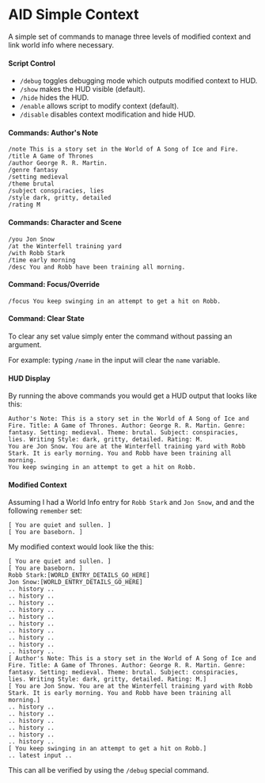 # AID Simple Context
A simple set of commands to manage three levels of modified context and link world info where necessary.

#### Script Control
* `/debug` toggles debugging mode which outputs modified context to HUD.
* `/show` makes the HUD visible (default).
* `/hide` hides the HUD.
* `/enable` allows script to modify context (default).
* `/disable` disables context modification and hide HUD.

#### Commands: Author's Note
```
/note This is a story set in the World of A Song of Ice and Fire.
/title A Game of Thrones
/author George R. R. Martin.
/genre fantasy
/setting medieval
/theme brutal
/subject conspiracies, lies
/style dark, gritty, detailed
/rating M
```

#### Commands: Character and Scene
```
/you Jon Snow
/at the Winterfell training yard
/with Robb Stark
/time early morning
/desc You and Robb have been training all morning.
```

#### Command: Focus/Override
```
/focus You keep swinging in an attempt to get a hit on Robb.
```

#### Command: Clear State
To clear any set value simply enter the command without passing an argument.

For example: typing `/name` in the input will clear the `name` variable.

#### HUD Display
By running the above commands you would get a HUD output that looks like this: 
```
Author's Note: This is a story set in the World of A Song of Ice and Fire. Title: A Game of Thrones. Author: George R. R. Martin. Genre: fantasy. Setting: medieval. Theme: brutal. Subject: conspiracies, lies. Writing Style: dark, gritty, detailed. Rating: M.
You are Jon Snow. You are at the Winterfell training yard with Robb Stark. It is early morning. You and Robb have been training all morning.
You keep swinging in an attempt to get a hit on Robb.
```

#### Modified Context

Assuming I had a World Info entry for `Robb Stark` and `Jon Snow`, and and the following `remember` set:
```
[ You are quiet and sullen. ]
[ You are baseborn. ]
```

My modified context would look like the this:

```
[ You are quiet and sullen. ]
[ You are baseborn. ]
Robb Stark:[WORLD_ENTRY_DETAILS_GO_HERE]
Jon Snow:[WORLD_ENTRY_DETAILS_GO_HERE]
.. history ..
.. history ..
.. history ..
.. history ..
.. history ..
.. history ..
.. history ..
.. history ..
.. history ..
.. history ..
[ Author's Note: This is a story set in the World of A Song of Ice and Fire. Title: A Game of Thrones. Author: George R. R. Martin. Genre: fantasy. Setting: medieval. Theme: brutal. Subject: conspiracies, lies. Writing Style: dark, gritty, detailed. Rating: M.]
[ You are Jon Snow. You are at the Winterfell training yard with Robb Stark. It is early morning. You and Robb have been training all morning.]
.. history ..
.. history ..
.. history ..
.. history ..
.. history ..
.. history ..
[ You keep swinging in an attempt to get a hit on Robb.]
.. latest input ..
```

This can all be verified by using the `/debug` special command.